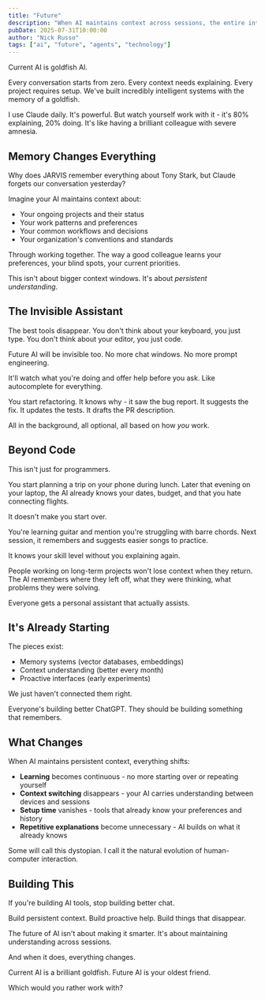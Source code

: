 ```yaml
---
title: "Future"
description: "When AI maintains context across sessions, the entire interaction model transforms."
pubDate: 2025-07-31T10:00:00
author: "Nick Russo"
tags: ["ai", "future", "agents", "technology"]
---
```


Current AI is goldfish AI.

Every conversation starts from zero. Every context needs explaining. Every project requires setup. We've built incredibly intelligent systems with the memory of a goldfish.

I use Claude daily. It's powerful. But watch yourself work with it - it's 80% explaining, 20% doing. It's like having a brilliant colleague with severe amnesia.

## Memory Changes Everything

Why does JARVIS remember everything about Tony Stark, but Claude forgets our conversation yesterday?

Imagine your AI maintains context about:
- Your ongoing projects and their status
- Your work patterns and preferences
- Your common workflows and decisions
- Your organization's conventions and standards

Through working together. The way a good colleague learns your preferences, your blind spots, your current priorities.

This isn't about bigger context windows. It's about *persistent understanding*.

## The Invisible Assistant

The best tools disappear. You don't think about your keyboard, you just type. You don't think about your editor, you just code.

Future AI will be invisible too. No more chat windows. No more prompt engineering.

It'll watch what you're doing and offer help before you ask. Like autocomplete for everything.

You start refactoring. It knows why - it saw the bug report. It suggests the fix. It updates the tests. It drafts the PR description.

All in the background, all optional, all based on how *you* work.

## Beyond Code

This isn't just for programmers.

You start planning a trip on your phone during lunch. Later that evening on your laptop, the AI already knows your dates, budget, and that you hate connecting flights.

It doesn't make you start over.

You're learning guitar and mention you're struggling with barre chords. Next session, it remembers and suggests easier songs to practice.

It knows your skill level without you explaining again.

People working on long-term projects won't lose context when they return. The AI remembers where they left off, what they were thinking, what problems they were solving.

Everyone gets a personal assistant that actually assists.

## It's Already Starting

The pieces exist:
- Memory systems (vector databases, embeddings)
- Context understanding (better every month)
- Proactive interfaces (early experiments)

We just haven't connected them right.

Everyone's building better ChatGPT. They should be building something that remembers.

## What Changes

When AI maintains persistent context, everything shifts:

- **Learning** becomes continuous - no more starting over or repeating yourself
- **Context switching** disappears - your AI carries understanding between devices and sessions  
- **Setup time** vanishes - tools that already know your preferences and history
- **Repetitive explanations** become unnecessary - AI builds on what it already knows

Some will call this dystopian. I call it the natural evolution of human-computer interaction.

## Building This

If you're building AI tools, stop building better chat.

Build persistent context. Build proactive help. Build things that disappear.

The future of AI isn't about making it smarter. It's about maintaining understanding across sessions.

And when it does, everything changes.

Current AI is a brilliant goldfish. Future AI is your oldest friend.

Which would you rather work with?